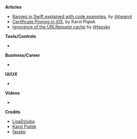 **Articles**

* [Ranges in Swift explained with code examples](https://medium.com/flawless-app-stories/ranges-in-swift-explained-with-code-examples-ced68c750bd5), by [@twannl](https://twitter.com/twannl)
* [Certificate Pinning in iOS](https://www.netguru.com/codestories/certificate-pinning-in-ios), by Karol Piątek
* [Ignorance of the URLRequest cache](https://kristaps.me/ignorance-of-cache/) by [@fassko](https://twitter.com/fassko)


**Tools/Controls**

* 

**Business/Career**

* 

**UI/UX**

* 

**Videos**

* 

**Credits**

* [LisaDziuba](https://github.com/lisadziuba)
* [Karol Piątek](https://github.com/karolpiateknet)
* [fassko](https://github.com/fassko)
